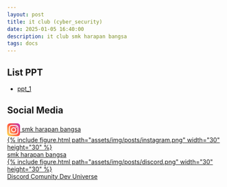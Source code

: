```yaml
---
layout: post
title: it club (cyber_security)
date: 2025-01-05 16:40:00
description: it club smk harapan bangsa
tags: docs
---
```


## List PPT
 - [ppt_1](https://docs.google.com/presentation/d/13QV2IOHvIqefGIntMF5zxw7y4IYnGKzb0WKrQ3r5xgY/edit?usp=sharing)

## Social Media
<a href="https://www.instagram.com/smk_harapanbangsa/" class="d-flex align-items-center m-2">
    <img src="assets/img/posts/instagram.png" width="30" align="center"/>
    smk harapan bangsa
</a>

<a href="https://www.instagram.com/smk_harapanbangsa/" class="d-flex align-items-center m-2">
    <div class="col-sm mt-3 mt-md-0">
        {% include figure.html path="assets/img/posts/instagram.png" width="30" height="30" %}
    </div>
    <span class="text-center ms-2">smk harapan bangsa</span>
</a>
<a href="https://s.id/dev-universe" class="d-flex align-items-center m-2">
     <div class="col-sm mt-3 mt-md-0">
        {% include figure.html path="assets/img/posts/discord.png" width="30" height="30" %}
    </div>
    <span class="text-center ms-2">Discord Comunity Dev Universe</span>
</a>

<!-- [<img src="assets/img/posts/instagram.png" width="30" align="center"/> smk harapan bangsa](https://www.instagram.com/smk_harapanbangsa/) -->
<!-- [<img src="assets/img/posts/discord.png" width="30" align="center"/> Discord Comunity Dev Universe](https://s.id/dev-universe) -->